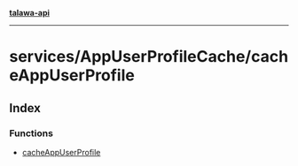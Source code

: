 [**talawa-api**](../../../README.md)

***

# services/AppUserProfileCache/cacheAppUserProfile

## Index

### Functions

- [cacheAppUserProfile](functions/cacheAppUserProfile.md)

